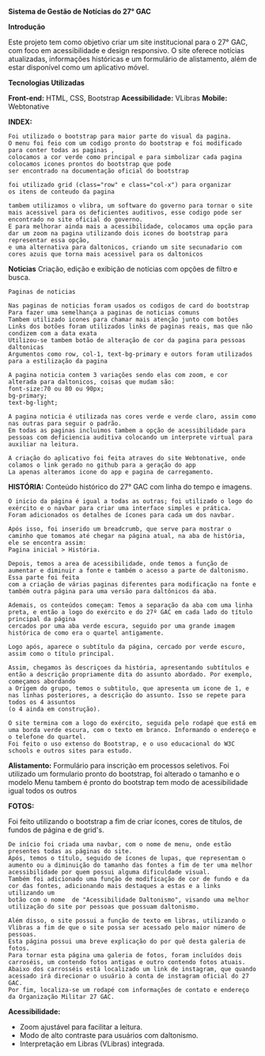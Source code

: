 **Sistema de Gestão de Notícias do 27° GAC**

**Introdução**

Este projeto tem como objetivo criar um site institucional para o 27° GAC, com foco em acessibilidade e design responsivo. O site oferece notícias atualizadas, informações históricas e um formulário de alistamento, além de estar disponível como um aplicativo móvel.

**Tecnologias Utilizadas**

 **Front-end:** HTML, CSS, Bootstrap
 **Acessibilidade:** VLibras
 **Mobile:** Webtonative


**INDEX:** 

    Foi utilizado o bootstrap para maior parte do visual da pagina.
    O menu foi feio com um codigo pronto do bootstrap e foi modificado para conter todas as paginas , 
    colocamos a cor verde como principal e para simbolizar cada pagina colocamos icones prontos do bootstrap que pode
    ser encontrado na documentação oficial do bootstrap

    foi utilizado grid (class="row" e class="col-x") para organizar
    os itens de conteudo da pagina

    tambem utilizamos o vlibra, um software do governo para tornar o site 
    mais acessivel para os deficientes auditivos, esse codigo pode ser encontrado no site oficial do governo.
    E para melhorar ainda mais a acessibilidade, colocamos uma opção para dar um zoom na pagina utilizando dois icones do bootstrap para representar essa opção,
    e uma alternativa para daltonicos, criando um site secunadario com cores azuis que torna mais acessivel para os daltonicos

 
**Noticias**
    Criação, edição e exibição de notícias com opções de filtro e busca.
    
    Paginas de noticias

    Nas paginas de noticias foram usados os codigos de card do bootstrap
    Para fazer uma semelhança a paginas de noticias comuns
    Tambem utilizado icones para chamar mais atenção junto com botões
    Links dos botões foram utilizados links de paginas reais, mas que não condizem com a data exata
    Utilizou-se tambem botão de alteração de cor da pagina para pessoas daltonicas
    Argumentos como row, col-1, text-bg-primary e outors foram utilizados para a estilização da pagina

    A pagina noticia contem 3 variações sendo elas com zoom, e cor alterada para daltonicos, coisas que mudam são:
    font-size:70 ou 80 ou 90px;
    bg-primary;
    text-bg-light;

    A pagina noticia é utilizada nas cores verde e verde claro, assim como nas outras para seguir o padrão.
    Em todas as paginas incluimos tambem a opção de acessibilidade para pessoas com deficiencia auditiva colocando um interprete virtual para auxiliar na leitura.

    A criação do aplicativo foi feita atraves do site Webtonative, onde colamos o link gerado no github para a geração do app
    La apenas alteramos icone do app e pagina de carregamento.


**HISTÓRIA:**
    Conteúdo histórico do 27° GAC com linha do tempo e imagens.

    O inicio da página é igual a todas as outras; foi utilizado o logo do exército e o navbar para criar uma interface simples e prática.
    Foram adicionados os detalhes de ícones para cada um dos navbar.

    Após isso, foi inserido um breadcrumb, que serve para mostrar o caminho que tomamos até chegar na página atual, na aba de história, ele se encontra assim:
    Pagina inicial > História.

    Depois, temos a area de acessibilidade, onde temos a função de aumentar e diminuir a fonte e também o acesso a parte de daltonismo. Essa parte foi feita
    com a criação de várias paginas diferentes para modificação na fonte e também outra página para uma versão para daltônicos da aba.

    Ademais, os conteúdos começam: Temos a separação da aba com uma linha preta, e então a logo do exército e do 27º GAC em cada lado do título principal da página
    cercados por uma aba verde escura, seguido por uma grande imagem histórica de como era o quartel antigamente.

    Logo após, aparece o subtítulo da página, cercado por verde escuro, assim como o título principal.

    Assim, chegamos às descriçoes da história, apresentando subtítulos e então a descrição propriamente dita do assunto abordado. Por exemplo, começamos abordando
    a Origem do grupo, temos o subtitulo, que apresenta um icone de 1, e nas linhas posteriores, a descrição do assunto. Isso se repete para todos os 4 assuntos
    (o 4 ainda em construção).

    O site termina com a logo do exército, seguida pelo rodapé que está em uma borda verde escura, com o texto em branco. Informando o endereço e o telefone do quartel.
    Foi feito o uso extenso do Bootstrap, e o uso educacional do W3C schools e outros sites para estudo.


**Alistamento:**
    Formulário para inscrição em processos seletivos.
    Foi utilizado um formulario pronto do bootstrap,
    foi alterado o tamanho e o modelo 
    Menu tambem é pronto do bootstrap
    tem modo de acessibilidade igual todos os outros


**FOTOS:**

 Foi feito utilizando o bootstrap a fim de criar ícones, cores de títulos, de fundos de página e de grid's.

    De início foi criada uma navbar, com o nome de menu, onde estão presentes todas as páginas do site. 
    Após, temos o título, seguido de ícones de lupas, que representam o aumento ou a diminuição do tamanho das fontes a fim de ter uma melhor 
    acessibilidade por quem possui alguma dificuldade visual.
    Também foi adicionado uma função de modificação de cor de fundo e da cor das fontes, adicionando mais destaques a estas e a links utilizando um 
    botão com o nome  de "Acessibilidade Daltonismo", visando uma melhor utilização do site por pessoas que possuam daltonismo. 

    Além disso, o site possui a função de texto em libras, utilizando o Vlibras a fim de que o site possa ser acessado pelo maior número de pessoas.
    Esta página possui uma breve explicação do por quê desta galeria de fotos.
    Para tornar esta página uma galeria de fotos, foram incluídos dois carroséis, um contendo fotos antigas e outro contendo fotos atuais.
    Abaixo dos carrosséis está localizado um link de instagram, que quando acessado irá direcionar o usuário à conta de instagram oficial do 27 GAC.
    Por fim, localiza-se um rodapé com informações de contato e endereço da Organização Militar 27 GAC.


 **Acessibilidade:**
   * Zoom ajustável para facilitar a leitura.
   * Modo de alto contraste para usuários com daltonismo.
   * Interpretação em Libras (VLibras) integrada.











   










